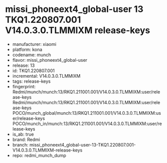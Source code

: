 # missi_phoneext4_global-user 13 TKQ1.220807.001 V14.0.3.0.TLMMIXM release-keys
- manufacturer: xiaomi
- platform: kona
- codename: munch
- flavor: missi_phoneext4_global-user
- release: 13
- id: TKQ1.220807.001
- incremental: V14.0.3.0.TLMMIXM
- tags: release-keys
- fingerprint: Redmi/munch/munch:13/RKQ1.211001.001/V14.0.3.0.TLMMIXM:user/release-keys
Redmi/munch/munch:13/RKQ1.211001.001/V14.0.3.0.TLMMIXM:user/release-keys
POCO/munch_global/munch:13/RKQ1.211001.001/V14.0.3.0.TLMMIXM:user/release-keys
POCO/munch_in/munch:13/RKQ1.211001.001/V14.0.3.0.TLMMIXM:user/release-keys
- is_ab: true
- brand: Redmi
- branch: missi_phoneext4_global-user-13-TKQ1.220807.001-V14.0.3.0.TLMMIXM-release-keys
- repo: redmi_munch_dump

